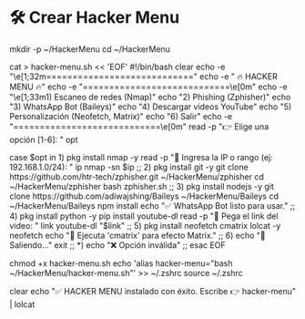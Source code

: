 # 🛠️ Crear Hacker Menu
mkdir -p ~/HackerMenu
cd ~/HackerMenu

cat > hacker-menu.sh << 'EOF'
#!/bin/bash
clear
echo -e "\e[1;32m============================"
echo -e "     🔥 HACKER MENU 🔥"
echo -e "============================\e[0m"
echo -e "\e[1;33m1) Escaneo de redes (Nmap)"
echo "2) Phishing (Zphisher)"
echo "3) WhatsApp Bot (Baileys)"
echo "4) Descargar videos YouTube"
echo "5) Personalización (Neofetch, Matrix)"
echo "6) Salir"
echo -e "============================\e[0m"
read -p "👉 Elige una opción [1-6]: " opt

case $opt in
  1) 
    pkg install nmap -y
    read -p "📡 Ingresa la IP o rango (ej: 192.168.1.0/24): " ip
    nmap -sn $ip
    ;;
  2)
    pkg install git -y
    git clone https://github.com/htr-tech/zphisher.git ~/HackerMenu/zphisher
    cd ~/HackerMenu/zphisher
    bash zphisher.sh
    ;;
  3)
    pkg install nodejs -y
    git clone https://github.com/adiwajshing/Baileys ~/HackerMenu/Baileys
    cd ~/HackerMenu/Baileys
    npm install
    echo "✅ WhatsApp Bot listo para usar."
    ;;
  4)
    pkg install python -y
    pip install youtube-dl
    read -p "🎥 Pega el link del video: " link
    youtube-dl "$link"
    ;;
  5)
    pkg install neofetch cmatrix lolcat -y
    neofetch
    echo "🎨 Ejecuta 'cmatrix' para efecto Matrix."
    ;;
  6)
    echo "👋 Saliendo..."
    exit
    ;;
  *)
    echo "❌ Opción inválida"
    ;;
esac
EOF

chmod +x hacker-menu.sh
echo 'alias hacker-menu="bash ~/HackerMenu/hacker-menu.sh"' >> ~/.zshrc
source ~/.zshrc

clear
echo "✅ HACKER MENU instalado con éxito. Escribe 👉 hacker-menu" | lolcat
